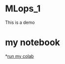 # MLops_1
This is a demo

# my notebook
*[run my colab](https://colab.research.google.com/drive/1pgSvW_vySxu2IWtbD4YLefxkXM0bm7ES#scrollTo=1KmihF9WPh9U)
